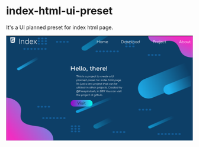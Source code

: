 # index-html-ui-preset
It's a UI planned preset for index html page.

![1366x768](index_ui-preset(1366x768).png)
